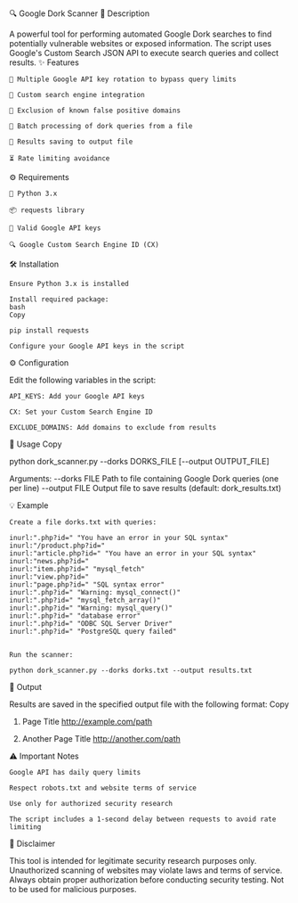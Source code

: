 🔍 Google Dork Scanner
📝 Description

A powerful tool for performing automated Google Dork searches to find potentially vulnerable websites or exposed information. The script uses Google's Custom Search JSON API to execute search queries and collect results.
✨ Features

    🔑 Multiple Google API key rotation to bypass query limits

    🔎 Custom search engine integration

    🚫 Exclusion of known false positive domains

    📂 Batch processing of dork queries from a file

    💾 Results saving to output file

    ⏳ Rate limiting avoidance

⚙️ Requirements

    🐍 Python 3.x

    📦 requests library

    🔑 Valid Google API keys

    🔍 Google Custom Search Engine ID (CX)

🛠️ Installation

    Ensure Python 3.x is installed

    Install required package:
    bash
    Copy

    pip install requests

    Configure your Google API keys in the script

⚙️ Configuration

Edit the following variables in the script:

    API_KEYS: Add your Google API keys

    CX: Set your Custom Search Engine ID

    EXCLUDE_DOMAINS: Add domains to exclude from results

🚀 Usage
Copy

python dork_scanner.py --dorks DORKS_FILE [--output OUTPUT_FILE]

Arguments:
  --dorks FILE    Path to file containing Google Dork queries (one per line)
  --output FILE   Output file to save results (default: dork_results.txt)

💡 Example

    Create a file dorks.txt with queries:
    
    inurl:".php?id=" "You have an error in your SQL syntax"
    inurl:"/product.php?id="
    inurl:"article.php?id=" "You have an error in your SQL syntax"
    inurl:"news.php?id="
    inurl:"item.php?id=" "mysql_fetch"
    inurl:"view.php?id="
    inurl:"page.php?id=" "SQL syntax error"
    inurl:".php?id=" "Warning: mysql_connect()"
    inurl:".php?id=" "mysql_fetch_array()"
    inurl:".php?id=" "Warning: mysql_query()"
    inurl:".php?id=" "database error"
    inurl:".php?id=" "ODBC SQL Server Driver"
    inurl:".php?id=" "PostgreSQL query failed"


    Run the scanner:

    python dork_scanner.py --dorks dorks.txt --output results.txt

📄 Output

Results are saved in the specified output file with the following format:
Copy

1. Page Title
   http://example.com/path
   
2. Another Page Title
   http://another.com/path

⚠️ Important Notes

    Google API has daily query limits

    Respect robots.txt and website terms of service

    Use only for authorized security research

    The script includes a 1-second delay between requests to avoid rate limiting

🛑 Disclaimer

This tool is intended for legitimate security research purposes only. Unauthorized scanning of websites may violate laws and terms of service. Always obtain proper authorization before conducting security testing. Not to be used for malicious purposes.

